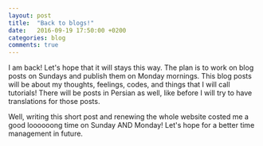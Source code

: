 ```yaml
---
layout: post
title:  "Back to blogs!"
date:   2016-09-19 17:50:00 +0200
categories: blog
comments: true
---
```

I am back! Let's hope that it will stays this way. The plan is to work on blog posts on Sundays and publish them on Monday mornings. This blog posts will be about my thoughts, feelings, codes, and things that I will call tutorials! There will be posts in Persian as well, like before I will try to have translations for those posts.

Well, writing this short post and renewing the whole website costed me a good loooooong time on Sunday AND Monday! Let's hope for a better time management in future.
